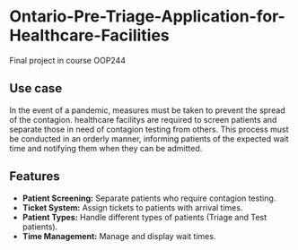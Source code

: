 # Ontario-Pre-Triage-Application-for-Healthcare-Facilities
Final project in course OOP244

## Use case
In the event of a pandemic, measures must be taken to prevent the spread of the contagion. healthcare facilitys are required to screen patients and separate those in need of contagion testing from others. This process must be conducted in an orderly manner, informing patients of the expected wait time and notifying them when they can be admitted.

## Features
- **Patient Screening:**  Separate patients who require contagion testing.
- **Ticket System:** Assign tickets to patients with arrival times.
- **Patient Types:** Handle different types of patients (Triage and Test patients).
- **Time Management:** Manage and display wait times.
